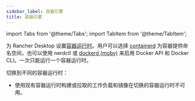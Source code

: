 ```yaml
---
sidebar_label: 容器引擎
title: 容器引擎
---
```


import Tabs from '@theme/Tabs';
import TabItem from '@theme/TabItem';

为 Rancher Desktop 设置[容器运行时]。用户可以选择 [containerd] 为容器提供命名空间，也可以使用 nerdctl 或 [dockerd (moby)] 来启用 D​​ocker API 和 Docker CLI。一次只能运行一个容器运行时。

切换到不同的容器运行时：

- 使用现有容器运行时构建或拉取的工作负载和镜像在切换的容器运行时不可用。

[容器运行时]: https://kubernetes.io/docs/setup/production-environment/container-runtimes/

[containerd]: https://containerd.io/

[dockerd (moby)]: https://mobyproject.org/
